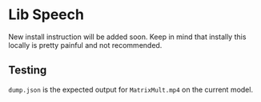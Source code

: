 # Lib Speech

New install instruction will be added soon. Keep in mind that instally this locally is pretty painful and not recommended.

## Testing
`dump.json` is the expected output for `MatrixMult.mp4` on the current model.


